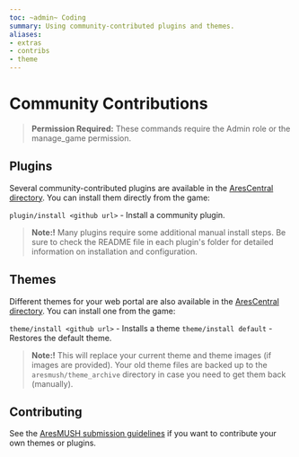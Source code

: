 ```yaml
---
toc: ~admin~ Coding
summary: Using community-contributed plugins and themes.
aliases:
- extras
- contribs
- theme
---
```

# Community Contributions

> **Permission Required:** These commands require the Admin role or the manage\_game permission.

## Plugins

Several community-contributed plugins are available in the [AresCentral directory](https://arescentral.aresmush.com/plugins).  You can install them directly from the game:

`plugin/install <github url>` - Install a community plugin.
  
> **Note:!** Many plugins require some additional manual install steps.  Be sure to check the README file in each plugin's folder for detailed information on installation and configuration.

## Themes

Different themes for your web portal are also available in the [AresCentral directory](https://arescentral.aresmush.com/themes). You can install one from the game:

`theme/install <github url>` - Installs a theme
`theme/install default` - Restores the default theme.
  
> **Note:!** This will replace your current theme and theme images (if images are provided).  Your old theme files are backed up to the `aresmush/theme_archive` directory in case you need to get them back (manually).

## Contributing

See the [AresMUSH submission guidelines](https://aresmush.com/tutorials/code/contribs/) if you want to contribute your own themes or plugins.
